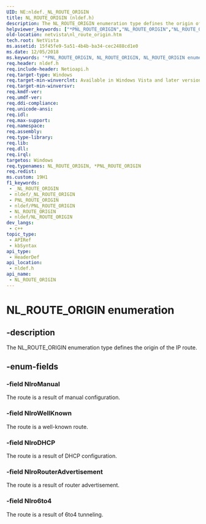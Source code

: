 ```yaml
---
UID: NE:nldef._NL_ROUTE_ORIGIN
title: NL_ROUTE_ORIGIN (nldef.h)
description: The NL_ROUTE_ORIGIN enumeration type defines the origin of the IP route.
helpviewer_keywords: ["*PNL_ROUTE_ORIGIN","NL_ROUTE_ORIGIN","NL_ROUTE_ORIGIN enumeration [Network Drivers Starting with Windows Vista]","Nlro6to4","NlroDHCP","NlroManual","NlroRouterAdvertisement","NlroWellKnown","PNL_ROUTE_ORIGIN","PNL_ROUTE_ORIGIN enumeration pointer [Network Drivers Starting with Windows Vista]","iphelper_f6fb2f16-6da7-4f32-895e-8dbb6929f81f.xml","netvista.nl_route_origin","nldef/NL_ROUTE_ORIGIN","nldef/Nlro6to4","nldef/NlroDHCP","nldef/NlroManual","nldef/NlroRouterAdvertisement","nldef/NlroWellKnown","nldef/PNL_ROUTE_ORIGIN"]
old-location: netvista\nl_route_origin.htm
tech.root: NetVista
ms.assetid: 15f45fe9-5a51-4b4b-ba34-cec2488cd1e0
ms.date: 12/05/2018
ms.keywords: '*PNL_ROUTE_ORIGIN, NL_ROUTE_ORIGIN, NL_ROUTE_ORIGIN enumeration [Network Drivers Starting with Windows Vista], Nlro6to4, NlroDHCP, NlroManual, NlroRouterAdvertisement, NlroWellKnown, PNL_ROUTE_ORIGIN, PNL_ROUTE_ORIGIN enumeration pointer [Network Drivers Starting with Windows Vista], iphelper_f6fb2f16-6da7-4f32-895e-8dbb6929f81f.xml, netvista.nl_route_origin, nldef/NL_ROUTE_ORIGIN, nldef/Nlro6to4, nldef/NlroDHCP, nldef/NlroManual, nldef/NlroRouterAdvertisement, nldef/NlroWellKnown, nldef/PNL_ROUTE_ORIGIN'
req.header: nldef.h
req.include-header: Netioapi.h
req.target-type: Windows
req.target-min-winverclnt: Available in Windows Vista and later versions of the Windows operating   systems.
req.target-min-winversvr: 
req.kmdf-ver: 
req.umdf-ver: 
req.ddi-compliance: 
req.unicode-ansi: 
req.idl: 
req.max-support: 
req.namespace: 
req.assembly: 
req.type-library: 
req.lib: 
req.dll: 
req.irql: 
targetos: Windows
req.typenames: NL_ROUTE_ORIGIN, *PNL_ROUTE_ORIGIN
req.redist: 
ms.custom: 19H1
f1_keywords:
 - _NL_ROUTE_ORIGIN
 - nldef/_NL_ROUTE_ORIGIN
 - PNL_ROUTE_ORIGIN
 - nldef/PNL_ROUTE_ORIGIN
 - NL_ROUTE_ORIGIN
 - nldef/NL_ROUTE_ORIGIN
dev_langs:
 - c++
topic_type:
 - APIRef
 - kbSyntax
api_type:
 - HeaderDef
api_location:
 - nldef.h
api_name:
 - NL_ROUTE_ORIGIN
---
```


# NL_ROUTE_ORIGIN enumeration


## -description

The NL_ROUTE_ORIGIN enumeration type defines the origin of the IP route.

## -enum-fields

### -field NlroManual

The route is a result of manual configuration.

### -field NlroWellKnown

The route is a well-known route.

### -field NlroDHCP

The route is a result of DHCP configuration.

### -field NlroRouterAdvertisement

The route is a result of router advertisement.

### -field Nlro6to4

The route is a result of 6to4 tunneling.

